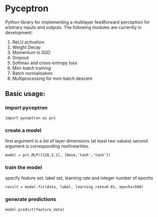 # Pyceptron
Python library for implementing a multilayer feedforward perceptron for arbitrary inputs and outputs. The following modules are currently in development:

1. ReLU activation
2. Weight Decay
3. Momentum in SGD
4. Dropout
5. Softmax and cross-entropy loss
6. Mini-batch training
7. Batch normalisation
8. Multiprocessing for mini-batch descent

## Basic usage:

### import pyceptron
`import pyceptron as pct`

### create a model
first argument is a list of layer dimensions (at least two values) second argument is corresponding nonlinearities.

`model = pct.MLP([128,3,1], [None,'tanh','tanh'])`

### train the model
specify feature set, label set, learning rate and integer number of epochs

`result = model.fit(data, label, learning_rate=0.01, epochs=500)`

### generate predictions
`model.predict(feature_data)`
